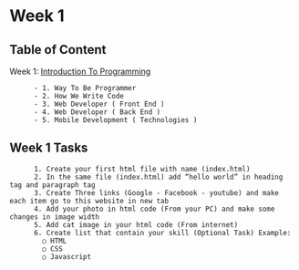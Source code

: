 # Week 1

## Table of Content

  Week 1: [Introduction To Programming](https://github.com/x39OME/Ustudy-Application-Development-Camp/tree/main/Week%201/Content)
  
      
          - 1. Way To Be Programmer
          - 2. How We Write Code
          - 3. Web Developer ( Front End )
          - 4. Web Developer ( Back End )
          - 5. Mobile Development ( Technologies )
      

## Week 1 Tasks
    
          1. Create your first html file with name (index.html)
          2. In the same file (index.html) add “hello world” in heading tag and paragraph tag
          3. Create Three links (Google - Facebook - youtube) and make each item go to this website in new tab
          4. Add your photo in html code (From your PC) and make some changes in image width
          5. Add cat image in your html code (From internet)
          6. Create list that contain your skill (Optional Task) Example:
            ○ HTML
            ○ CSS
            ○ Javascript
